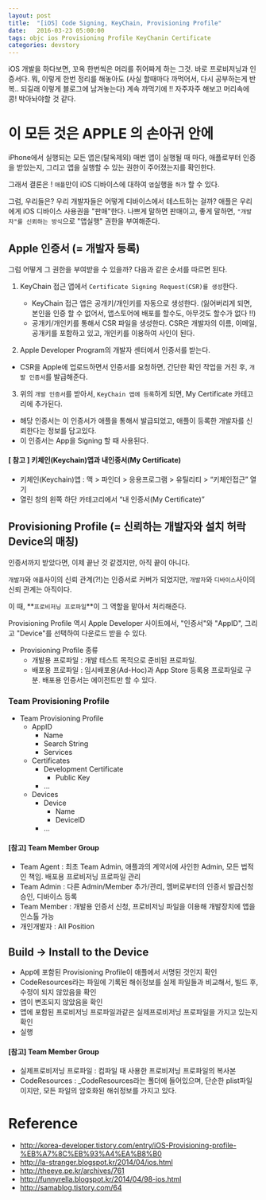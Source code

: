 ```yaml
---
layout: post
title:  "[iOS] Code Signing, KeyChain, Provisioning Profile"
date:   2016-03-23 05:00:00
tags: objc ios Provisioning Profile KeyChanin Certificate
categories: devstory
---
```

iOS 개발을 하다보면, 꼬옥 한번씩은 머리를 쥐어짜게 하는 그것. 바로 프로비저닝과 인증서다.
뭐, 이렇게 한번 정리를 해놓아도 (사실 할때마다 까먹어서, 다시 공부하는게 반복.. 되길래 이렇게 블로그에 남겨놓는다) 계속 까먹기에 !! 자주자주 해보고 머리속에 콩! 박아놔야할 것 같다.

# 이 모든 것은 APPLE 의 손아귀 안에
iPhone에서 실행되는 모든 앱은(탈옥제외) 매번 앱이 실행될 때 마다, 애플로부터 인증을 받았는지, 그리고 앱을 실행할 수 있는 권한이 주어졌는지를 확인한다.

그래서 결론은 ! `애플`만이 iOS 디바이스에 대하여 `앱`실행을 `허가` 할 수 있다.

그럼, 우리들은? 우리 개발자들은 어떻게 디바이스에서 테스트하는 걸까? 애플은 우리에게 iOS 디바이스 사용권을 "판매"한다. 나쁘게 말하면 판매이고, 좋게 말하면, `"개발자"를 신뢰하는 방식`으로 "앱실행" 권한을 부여해준다.

## Apple 인증서 (= 개발자 등록)

그럼 어떻게 그 권한을 부여받을 수 있을까? 다음과 같은 순서를 따르면 된다.

1. KeyChain 접근 앱에서 `Certificate Signing Request(CSR)를 생성`한다.
    - KeyChain 접근 앱은 공개키/개인키를 자동으로 생성한다. (잃어버리게 되면, 본인을 인증 할 수 없어서, 앱스토어에 배포를 할수도, 아무것도 할수가 없다 !!)
    -  공개키/개인키를 통해서 CSR 파일을 생성한다. CSR은 개발자의 이름, 이메일, 공개키를 포함하고 있고, 개인키를 이용하여 사인이 된다.

2. Apple Developer Program의 개발자 센터에서 인증서를 받는다.
  - CSR을 Apple에 업로드하면서 인증서를 요청하면, 간단한 확인 작업을 거친 후, `개발 인증서`를 발급해준다.

3. 위의 `개발 인증서`를 받아서, `KeyChain 앱에 등록`하게 되면, My Certificate 카테고리에 추가된다.
  - 해당 인증서는 이 인증서가 애플을 통해서 발급되었고, 애플이 등록한 개발자를 신뢰한다는 정보를 담고있다.
  - 이 인증서는 App을 Signing 할 때 사용된다.


#### [ 참고 ] 키체인(Keychain)앱과 내인증서(My Certificate)
- 키체인(Keychain)앱 : 맥 > 파인더 > 응용프로그램 > 유틸리티 > “키체인접근” 열기
- 열린 창의 왼쪽 하단 카테고리에서 “내 인증서(My Certificate)”


## Provisioning Profile (= 신뢰하는 개발자와 설치 허락 Device의 매칭)

인증서까지 받았다면, 이제 끝난 것 같겠지만, 아직 끝이 아니다.

`개발자`와 `애플`사이의 신뢰 관계(?!)는 인증서로 커버가 되었지만, `개발자`와 `디바이스`사이의 신뢰 관계는 아직이다.

이 때, **`프로비저닝 프로파일`**이 그 역할을 맡아서 처리해준다.

Provisioning Profile 역시 Apple Developer 사이트에서, "인증서"와 "AppID", 그리고 "Device"를 선택하여 다운로드 받을 수 있다.

- Provisioning Profile 종류
    - 개발용 프로파일 : 개발 테스트 목적으로 준비된 프로파일.
    - 배포용 프로파일 : 임시배포용(Ad-Hoc)과 App Store 등록용 프로파일로 구분. 배포용 인증서는 에이전트만 할 수 있다.

### Team Provisioning Profile

- Team Provisioning Profile
    - AppID
        - Name
        - Search String
        - Services
    - Certificates
        - Development Certificate
            - Public Key    
        - ...
    - Devices
        - Device
            - Name
            - DeviceID
        - ...

#### [참고] Team Member Group
- Team Agent : 최초 Team Admin, 애플과의 계약서에 사인한 Admin, 모든 법적인 책임. 배포용 프로비저닝 프로파일 관리
- Team Admin : 다른 Admin/Member 추가/관리, 멤버로부터의 인증서 발급신청 승인, 디바이스 등록
- Team Member : 개발용 인증서 신청, 프로비저닝 파일을 이용해 개발장치에 앱을 인스톨 가능
- 개인개발자 : All Position

## Build -> Install to the Device
- App에 포함된 Provisioning Profile이 애플에서 서명된 것인지 확인
- CodeResources라는 파일에 기록된 해쉬정보를 실제 파일들과 비교해서, 빌드 후, 수정이 되지 않았음을 확인
- 앱이 변조되지 않았음을 확인
- 앱에 포함된 프로비저닝 프로파일과같은 실제프로비저닝 프로파일을 가지고 있는지 확인
- 실행

#### [참고] Team Member Group
- 실제프로비저닝 프로파일 : 컴파일 때 사용한 프로비저닝 프로파일의 복사본
- CodeResources : _CodeResources라는 폴더에 들어있으며, 단순한 plist파일이지만, 모든 파일의 암호화된 해쉬정보를 가지고 있다.


# Reference
- http://korea-developer.tistory.com/entry/iOS-Provisioning-profile-%EB%A7%8C%EB%93%A4%EA%B8%B0
- http://la-stranger.blogspot.kr/2014/04/ios.html
- http://theeye.pe.kr/archives/761
- http://funnyrella.blogspot.kr/2014/04/98-ios.html
- http://samablog.tistory.com/64